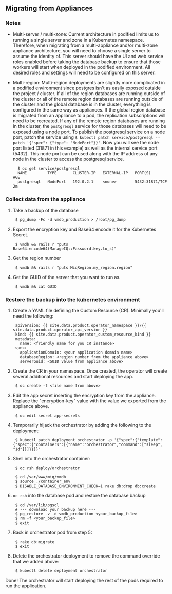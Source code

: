 ## Migrating from Appliances

### Notes

- Multi-server / multi-zone:
  Current architecture in podified limits us to running a single server and zone in a Kubernetes namespace.
  Therefore, when migrating from a multi-appliance and/or multi-zone appliance architecture, you will need to choose a single server to assume the identity of.
  This server should have the UI and web service roles enabled before taking the database backup to ensure that those workers will start when deployed in the podified environment.
  All desired roles and settings will need to be configured on this server.

- Multi-region:
  Multi-region deployments are slightly more complicated in a podified environment since postgres isn't as easily exposed outside the project / cluster.
  If all of the region databases are running outside of the cluster or all of the remote region databases are running outside of the cluster and the global database is in the cluster, everything is configured in the same way as appliances.
  If the global region database is migrated from an appliance to a pod, the replication subscriptions will need to be recreated.
  If any of the remote region databases are running in the cluster, the `postgresql` service for those databases will need to be exposed using a [node port](https://kubernetes.io/docs/concepts/services-networking/service/#nodeport).
  To publish the postgresql service on a node port, patch the service using `$ kubectl patch service/postgresql --patch '{"spec": {"type": "NodePort"}}'`.
  Now you will see the node port listed (31871 in this example) as well as the internal service port (5432).  This node port can be used along with the IP address of any node in the cluster to access the postgresql service.

        $ oc get service/postgresql
        NAME         TYPE       CLUSTER-IP   EXTERNAL-IP   PORT(S)          AGE
        postgresql   NodePort   192.0.2.1    <none>        5432:31871/TCP   2m

### Collect data from the appliance
1. Take a backup of the database

        $ pg_dump -Fc -d vmdb_production > /root/pg_dump

2. Export the encryption key and Base64 encode it for the Kubernetes Secret.

        $ vmdb && rails r "puts Base64.encode64(ManageIQ::Password.key.to_s)"

3. Get the region number

        $ vmdb && rails r "puts MiqRegion.my_region.region"

4. Get the GUID of the server that you want to run as.

        $ vmdb && cat GUID

### Restore the backup into the kubernetes environment
1. Create a YAML file defining the Custom Resource (CR). Minimally you'll need the following:

        apiVersion: {{ site.data.product.operator_namespace }}/{{ site.data.product.operator_api_version }}
        kind: {{ site.data.product.operator_custom_resource_kind }}
        metadata:
          name: <friendly name for you CR instance>
        spec:
          applicationDomain: <your application domain name>
          databaseRegion: <region number from the appliance above>
          serverGuid: <GUID value from appliance above>

2. Create the CR in your namespace. Once created, the operator will create several additional resources and start deploying the app.

        $ oc create -f <file name from above>

3. Edit the app secret inserting the encryption key from the appliance. Replace the "encryption-key" value with the value we exported from the appliance above.

        $ oc edit secret app-secrets

4. Temporarily hijack the orchestrator by adding the following to the deployment:

        $ kubectl patch deployment orchestrator -p '{"spec":{"template":{"spec":{"containers":[{"name":"orchestrator","command":["sleep", "1d"]}]}}}}'

5. Shell into the orchestrator container:

        $ oc rsh deploy/orchestrator

        $ cd /var/www/miq/vmdb
        $ source ./container_env
        $ DISABLE_DATABASE_ENVIRONMENT_CHECK=1 rake db:drop db:create

6. `oc rsh` into the database pod and restore the database backup

        $ cd /var/lib/pgsql
        # --- download your backup here ---
        $ pg_restore -v -d vmdb_production <your_backup_file>
        $ rm -f <your_backup_file>
        $ exit

7. Back in orchestrator pod from step 5:

        $ rake db:migrate
        $ exit

8. Delete the orchestrator deployment to remove the command override that we added above:

        $ kubectl delete deployment orchestrator

Done! The orchestrator will start deploying the rest of the pods required to run the application.
